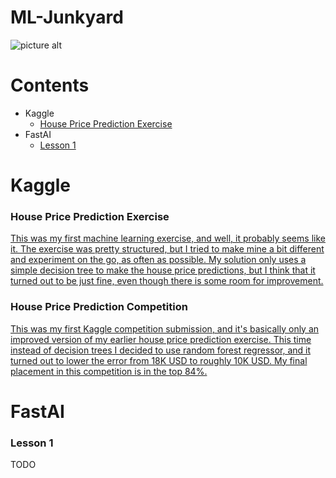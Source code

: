 # ML-Junkyard
![picture alt](https://imgs.xkcd.com/comics/machine_learning.png)

# Contents
* Kaggle
    * [House Price Prediction Exercise](https://github.com/nameisxi/ML-Junkyard/#kaggle)
* FastAI
    * [Lesson 1](https://github.com/nameisxi/ML-Junkyard/#fastai)
    
# Kaggle 
### House Price Prediction Exercise
[This was my first machine learning exercise, and well, it probably seems like it. The exercise was pretty structured, but I tried to make mine a bit different and experiment on the go, as often as possible. My solution only uses a simple decision tree to make the house price predictions, but I think that it turned out to be just fine, even though there is some room for improvement.](http://nbviewer.jupyter.org/github/nameisxi/ML-Junkyard/blob/master/Kaggle/Housing-Prices-Prediction-Exercise/Kaggle-House-Price-Prediction-Exercise.ipynb)

### House Price Prediction Competition
[This was my first Kaggle competition submission, and it's basically only an improved version of my earlier house price prediction exercise. This time instead of decision trees I decided to use random forest regressor, and it turned out to lower the error from 18K USD to roughly 10K USD. My final placement in this competition is in the top 84%.](http://nbviewer.jupyter.org/github/nameisxi/ML-Junkyard/blob/master/Kaggle/Housing-Prices-Prediction-Competition/Kaggle-House-Price-Prediction-Competition-Solution.ipynb)

# FastAI
### Lesson 1
TODO
